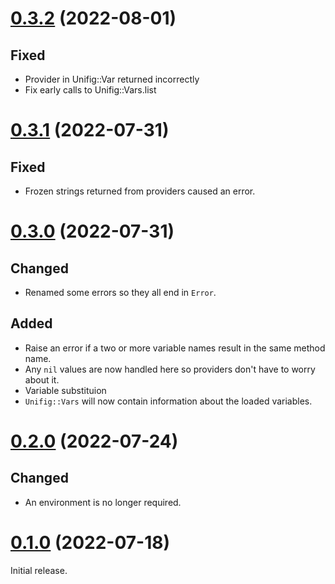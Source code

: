# [0.3.2][] (2022-08-01)

## Fixed

- Provider in Unifig::Var returned incorrectly
- Fix early calls to Unifig::Vars.list

# [0.3.1][] (2022-07-31)

## Fixed

- Frozen strings returned from providers caused an error.

# [0.3.0][] (2022-07-31)

## Changed

- Renamed some errors so they all end in `Error`.

## Added

- Raise an error if a two or more variable names result in the same method name.
- Any `nil` values are now handled here so providers don't have to worry about it.
- Variable substituion
- `Unifig::Vars` will now contain information about the loaded variables.

# [0.2.0][] (2022-07-24)

## Changed

- An environment is no longer required.

# [0.1.0][] (2022-07-18)

Initial release.

[0.3.2]: https://github.com/AaronLasseigne/unifig/compare/v0.3.1...v0.3.2
[0.3.1]: https://github.com/AaronLasseigne/unifig/compare/v0.3.0...v0.3.1
[0.3.0]: https://github.com/AaronLasseigne/unifig/compare/v0.2.0...v0.3.0
[0.2.0]: https://github.com/AaronLasseigne/unifig/compare/v0.1.0...v0.2.0
[0.1.0]: https://github.com/AaronLasseigne/unifig/compare/v0.0.0...v0.1.0
